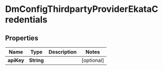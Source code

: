 
# DmConfigThirdpartyProviderEkataCredentials

## Properties
Name | Type | Description | Notes
------------ | ------------- | ------------- | -------------
**apiKey** | **String** |  |  [optional]



